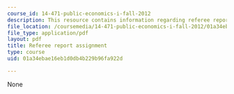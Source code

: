 ```yaml
---
course_id: 14-471-public-economics-i-fall-2012
description: This resource contains information regarding referee report assignment.
file_location: /coursemedia/14-471-public-economics-i-fall-2012/01a34ebae16eb1d0db4b229b96fa922d_MIT14_471F12_RefereeReport.pdf
file_type: application/pdf
layout: pdf
title: Referee report assignment
type: course
uid: 01a34ebae16eb1d0db4b229b96fa922d

---
```

None